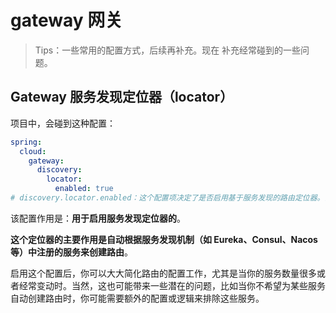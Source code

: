 # gateway 网关

> Tips：一些常用的配置方式，后续再补充。现在 补充经常碰到的一些问题。

## Gateway 服务发现定位器（locator）

项目中，会碰到这种配置：

```yml
spring:
  cloud:
    gateway:
      discovery:
        locator:
          enabled: true
# discovery.locator.enabled：这个配置项决定了是否启用基于服务发现的路由定位器。当设置为 true 时，Gateway 会自动为在服务发现中心注册的所有服务创建路由。这样，当一个新的服务实例注册到服务发现中心时，Gateway 会自动感知到，并为其创建相应的路由，无需手动配置
```

该配置作用是：**用于启用服务发现定位器的**。

**这个定位器的主要作用是自动根据服务发现机制（如 Eureka、Consul、Nacos 等）中注册的服务来创建路由**。

启用这个配置后，你可以大大简化路由的配置工作，尤其是当你的服务数量很多或者经常变动时。当然，这也可能带来一些潜在的问题，比如当你不希望为某些服务自动创建路由时，你可能需要额外的配置或逻辑来排除这些服务。